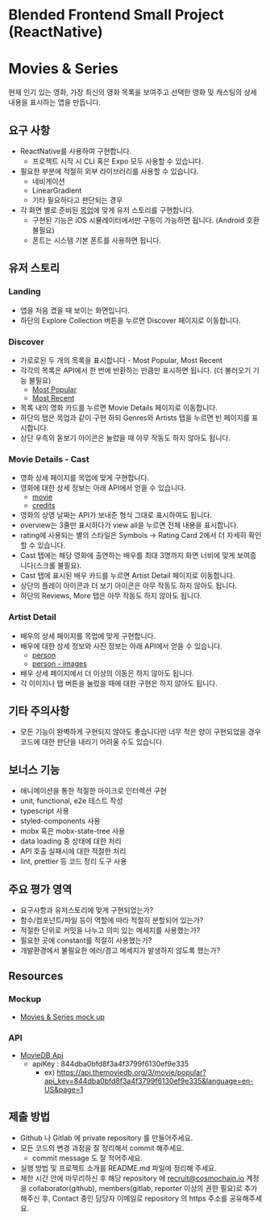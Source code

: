 # Blended Frontend Small Project (ReactNative)

# Movies & Series

현재 인기 있는 영화, 가장 최신의 영화 목록을 보여주고 선택한 영화 및 캐스팅의 상세 내용을 표시하는 앱을
만듭니다.

## 요구 사항

- ReactNative를 사용하여 구현합니다.
  - 프로젝트 시작 시 CLI 혹은 Expo 모두 사용할 수 있습니다.
- 필요한 부분에 적절히 외부 라이브러리를 사용할 수 있습니다.
  - 네비게이션
  - LinearGradient
  - 기타 필요하다고 판단되는 경우
- 각 화면 별로 준비된 [목업](https://www.figma.com/file/7Tr5BCjrIvIsBxxCFJjdDj/movies-app-davor-naumoski?node-id=0%3A583)에 맞게 유저 스토리를 구현합니다.
  - 구현된 기능은 iOS 시뮬레이터에서만 구동이 가능하면 됩니다. (Android 호환 불필요)
  - 폰트는 시스템 기본 폰트를 사용하면 됩니다.

## 유저 스토리

### Landing

- 앱을 처음 켰을 때 보이는 화면입니다.
- 하단의 Explore Collection 버튼을 누르면 Discover 페이지로 이동합니다.

### Discover

- 가로로된 두 개의 목록을 표시합니다 - Most Popular, Most Recent
- 각각의 목록은 API에서 한 번에 반환하는 만큼만 표시하면 됩니다. (더 불러오기 기능 불필요)
  - [Most Popular](https://developers.themoviedb.org/3/movies/get-popular-movies)
  - [Most Recent](https://developers.themoviedb.org/3/movies/get-now-playing)
- 목록 내의 영화 카드를 누르면 Movie Details 페이지로 이동합니다.
- 하단의 탭은 목업과 같이 구현 하되 Genres와 Artists 탭을 누르면 빈 페이지를 표시합니다.
- 상단 우측의 돋보기 아이콘은 눌렀을 때 아무 작동도 하지 않아도 됩니다.

### Movie Details - Cast

- 영화 상세 페이지를 목업에 맞게 구현합니다.
- 영화에 대한 상세 정보는 아래 API에서 얻을 수 있습니다.
  - [movie](https://developers.themoviedb.org/3/movies/get-movie-details)
  - [credits](https://developers.themoviedb.org/3/movies/get-movie-credits)
- 영화의 상영 날짜는 API가 보내준 형식 그대로 표시하여도 됩니다.
- overview는 3줄만 표시하다가 view all을 누르면 전체 내용을 표시합니다.
- rating에 사용되는 별의 스타일은 Symbols -> Rating Card 2에서 더 자세히 확인할 수 있습니다.
- Cast 탭에는 해당 영화에 출연하는 배우를 최대 3명까지 화면 너비에 맞게 보여줍니다(스크롤 불필요).
- Cast 탭에 표시된 배우 카드를 누르면 Artist Detail 페이지로 이동합니다.
- 상단의 플레이 아이콘과 더 보기 아이콘은 아무 작동도 하지 않아도 됩니다.
- 하단의 Reviews, More 탭은 아무 작동도 하지 않아도 됩니다.

### Artist Detail

- 배우의 상세 페이지를 목업에 맞게 구현합니다.
- 배우에 대한 상세 정보와 사진 정보는 아래 API에서 얻을 수 있습니다.
  - [person](https://developers.themoviedb.org/3/people/get-person-details)
  - [person - images](https://developers.themoviedb.org/3/people/get-person-images)
- 배우 상세 페이지에서 더 이상의 이동은 하지 않아도 됩니다.
- 각 이미지나 탭 버튼을 눌렀을 때에 대한 구현은 하지 않아도 됩니다.

## 기타 주의사항

- 모든 기능이 완벽하게 구현되지 않아도 좋습니다만 너무 적은 양이 구현되었을 경우 코드에 대한 판단을
  내리기 어려울 수도 있습니다.

## 보너스 기능

- 애니메이션을 통한 적절한 마이크로 인터렉션 구현
- unit, functional, e2e 테스트 작성
- typescript 사용
- styled-components 사용
- mobx 혹은 mobx-state-tree 사용
- data loading 중 상태에 대한 처리
- API 호출 실패시에 대한 적절한 처리
- lint, prettier 등 코드 정리 도구 사용

## 주요 평가 영역

- 요구사항과 유저스토리에 맞게 구현되었는가?
- 함수/컴포넌트/파일 등이 역할에 따라 적절히 분할되어 있는가?
- 적절한 단위로 커밋을 나누고 의미 있는 메세지를 사용했는가?
- 필요한 곳에 constant를 적절히 사용했는가?
- 개발환경에서 불필요한 에러/경고 메세지가 발생하지 않도록 했는가?

## Resources

### Mockup

- [Movies & Series mock up](https://www.figma.com/file/7Tr5BCjrIvIsBxxCFJjdDj/movies-app-davor-naumoski?node-id=0%3A583)

### API

- [MovieDB Api](https://developers.themoviedb.org/3)
  - apiKey : 844dba0bfd8f3a4f3799f6130ef9e335
    - ex) https://api.themoviedb.org/3/movie/popular?api_key=844dba0bfd8f3a4f3799f6130ef9e335&language=en-US&page=1

## 제출 방법

- Github 나 Gitlab 에 private repository 를 만들어주세요.
- 모든 코드의 변경 과정을 잘 정리해서 commit 해주세요.
  - commit message 도 잘 적어주세요.
- 실행 방법 및 프로젝트 소개를 README.md 파일에 정리해 주세요.
- 제한 시간 안에 마무리하신 후 해당 repository 에 recruit@cosmochain.io 계정을 collaborator(github), members(gitlab, reporter 이상의 권한 필요)로 추가해주신 후, Contact 중인 담당자 이메일로 repository 의 https 주소를 공유해주세요.
